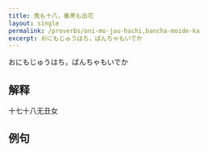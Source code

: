 ```yaml
---
title: 鬼も十八，番茶も出花
layout: single
permalink: /proverbs/oni-mo-juu-hachi,bancha-moide-ka
excerpt: おにもじゅうはち，ばんちゃもいでか
---
```


おにもじゅうはち，ばんちゃもいでか

## 解释

十七十八无丑女

## 例句


